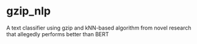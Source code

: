 # gzip_nlp
A text classifier using gzip and kNN-based algorithm from novel research that allegedly performs better than BERT

